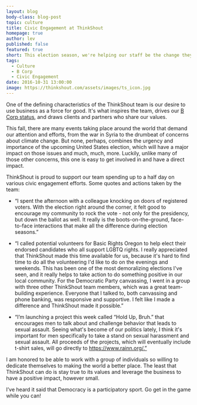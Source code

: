 ```yaml
---
layout: blog
body-class: blog-post
topic: culture
title: Civic Engagement at ThinkShout
homepage: true
author: lev  
published: false
featured: true
short: This election season, we're helping our staff be the change they want to see in our community.
tags:
  - Culture
  - B Corp
  - Civic Engagement
date: 2016-10-31 13:00:00
image: https://thinkshout.com/assets/images/ts_icon.jpg
---
```

One of the defining characteristics of the ThinkShout team is our desire to use business as a force for good. It's what inspires the team, drives our [B Corp status](https://www.bcorporation.net/community/thinkshout-inc), and draws clients and partners who share our values.

This fall, there are many events taking place around the world that demand our attention and efforts, from the war in Syria to the drumbeat of concerns about climate change. But none, perhaps, combines the urgency and importance of the upcoming United States election, which will have a major impact on those issues and much, much, more. Luckily, unlike many of those other concerns, this one is easy to get involved in and have a direct impact.

ThinkShout is proud to support our team spending up to a half day on various civic engagement efforts. Some quotes and actions taken by the team:

* “I spent the afternoon with a colleague knocking on doors of registered voters. With the election right around the corner, it felt good to encourage my community to rock the vote - not only for the presidency, but down the ballot as well. It really is the boots-on-the-ground, face-to-face interactions that make all the difference during election seasons.”

* “I called potential volunteers for Basic Rights Oregon to help elect their endorsed candidates who all support LGBTQ rights. I really appreciated that ThinkShout made this time available for us, because it's hard to find time to do all the volunteering I'd like to do on the evenings and weekends. This has been one of the most demoralizing elections I've seen, and it really helps to take action to do something positive in our local community. For the Democratic Party canvassing, I went in a group with three other ThinkShout team members, which was a great team-building experience. Everyone that I talked to, both canvassing and phone banking, was responsive and supportive. I felt like I made a difference and ThinkShout made it possible.”

* “I’m launching a project this week called “Hold Up, Bruh.” that encourages men to talk about and challenge behavior that leads to sexual assault. Seeing what's become of our politics lately, I think it's important for men specifically to take a stand on sexual harassment and sexual assault. All proceeds of the projects, which will eventually include t-shirt sales, will go directly to https://www.rainn.org/.”

I am honored to be able to work with a group of individuals so willing to dedicate themselves to making the world a better place. The least that ThinkShout can do is stay true to its values and leverage the business to have a positive impact, however small.

I’ve heard it said that Democracy is a participatory sport. Go get in the game while you can!


